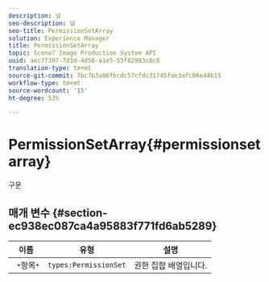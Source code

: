 ```yaml
---
description: 널
seo-description: 널
seo-title: PermissionSetArray
solution: Experience Manager
title: PermissionSetArray
topic: Scene7 Image Production System API
uuid: aec7f307-7d1d-4d56-a1e5-55f82983c8c8
translation-type: tm+mt
source-git-commit: 7bc7b3a86fbcdc57cfdc31745fae3afc06e44b15
workflow-type: tm+mt
source-wordcount: '15'
ht-degree: 53%

---
```



# PermissionSetArray{#permissionsetarray}

구문

## 매개 변수 {#section-ec938ec087ca4a95883f771fd6ab5289}

| 이름 | 유형 | 설명 |
|---|---|---|
| ` *`항목`*` | `types:PermissionSet` | 권한 집합 배열입니다. |

